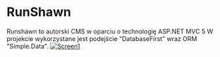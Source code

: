 # RunShawn
Runshawn to autorski CMS w oparciu o technologię ASP.NET MVC 5
W projekcie wykorzystane jest podejście "DatabaseFirst" wraz ORM "Simple.Data".
<a href="https://ibb.co/SdqqQy0"><img src="https://i.ibb.co/SdqqQy0/Screen1.png" alt="Screen1" border="0"></a>

